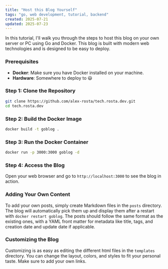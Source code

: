```yaml
---
title: "Host this Blog Yourself"
tags: "go, web development, tutorial, backend"
created: 2025-07-21
updated: 2025-07-23
---
```

In this tutorial, I'll walk you through the steps to host this blog on your own server or PC using Go and Docker. This blog is built with modern web technologies and is designed to be easy to deploy.

### Prerequisites

- **Docker**: Make sure you have Docker installed on your machine.
- **Hardware**: Somewhere to deploy to :smiley:

### Step 1: Clone the Repository

```bash
git clone https://github.com/alex-rosta/tech.rosta.dev.git
cd tech.rosta.dev
```

### Step 2: Build the Docker Image

```bash
docker build -t goblog .
```

### Step 3: Run the Docker Container

```bash
docker run -p 3000:3000 goblog -d
```

### Step 4: Access the Blog

Open your web browser and go to `http://localhost:3000` to see the blog in action.

### Adding Your Own Content

To add your own posts, simply create Markdown files in the `posts` directory. The blog will automatically pick them up and display them after a restart with `docker restart goblog`.
The posts should follow the same format as the existing ones, with a YAML front matter for metadata like title, tags, and creation date and update date if applicable.

### Customizing the Blog

Customizing is as easy as editing the different html files in the `templates` directory. You can change the layout, colors, and styles to fit your personal taste. Make sure to add your own links.

